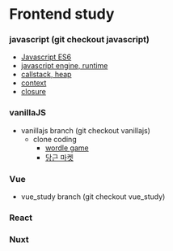 # Frontend study

### javascript (git checkout javascript)

- [Javascript ES6](https://github.com/Hm-source/frontend-study/blob/javascript/javascriptES6.md)
- [javascript engine, runtime](https://github.com/Hm-source/frontend-study/blob/javascript/javascript_engine_runtime.md)
- [callstack, heap](https://github.com/Hm-source/frontend-study/blob/javascript/callstack_heap.md) 
- [context](https://github.com/Hm-source/frontend-study/blob/javascript/context.md)
- [closure](https://github.com/Hm-source/frontend-study/blob/javascript/closure.md)

### vanillaJS

- vanillajs branch (git checkout vanillajs)
  - clone coding
    - [wordle game](https://github.com/Hm-source/frontend-study/tree/vanillajs/wordle_game)
    - [당근 마켓](https://github.com/Hm-source/frontend-study/tree/vanillajs/market_clone)

### Vue

- vue_study branch (git checkout vue_study)

### React

### Nuxt
